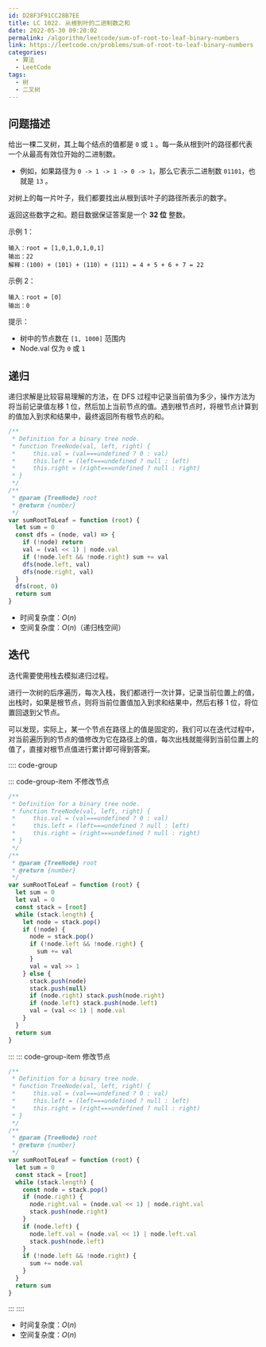 ```yaml
---
id: D28F3F91CC28B7EE
title: LC 1022. 从根到叶的二进制数之和
date: 2022-05-30 09:20:02
permalink: /algorithm/leetcode/sum-of-root-to-leaf-binary-numbers
link: https://leetcode.cn/problems/sum-of-root-to-leaf-binary-numbers
categories:
  - 算法
  - LeetCode
tags:
  - 树
  - 二叉树
---
```


<Level :type='1'/>

## 问题描述

给出一棵二叉树，其上每个结点的值都是 `0` 或 `1` 。每一条从根到叶的路径都代表一个从最高有效位开始的二进制数。

- 例如，如果路径为 `0 -> 1 -> 1 -> 0 -> 1`，那么它表示二进制数 `01101`，也就是 `13` 。

对树上的每一片叶子，我们都要找出从根到该叶子的路径所表示的数字。

返回这些数字之和。题目数据保证答案是一个 **32 位** 整数。

示例 1：

```text
输入：root = [1,0,1,0,1,0,1]
输出：22
解释：(100) + (101) + (110) + (111) = 4 + 5 + 6 + 7 = 22
```

示例 2：

```text
输入：root = [0]
输出：0
```

提示：

- 树中的节点数在 `[1, 1000]` 范围内
- Node.val 仅为 `0` 或 `1`

## 递归

递归求解是比较容易理解的方法，在 $\text {DFS}$ 过程中记录当前值为多少，操作方法为将当前记录值左移 $1$ 位，然后加上当前节点的值。遇到根节点时，将根节点计算到的值加入到求和结果中，最终返回所有根节点的和。

```javascript
/**
 * Definition for a binary tree node.
 * function TreeNode(val, left, right) {
 *     this.val = (val===undefined ? 0 : val)
 *     this.left = (left===undefined ? null : left)
 *     this.right = (right===undefined ? null : right)
 * }
 */
/**
 * @param {TreeNode} root
 * @return {number}
 */
var sumRootToLeaf = function (root) {
  let sum = 0
  const dfs = (node, val) => {
    if (!node) return
    val = (val << 1) | node.val
    if (!node.left && !node.right) sum += val
    dfs(node.left, val)
    dfs(node.right, val)
  }
  dfs(root, 0)
  return sum
}
```

- 时间复杂度：$O(n)$
- 空间复杂度：$O(n)$（递归栈空间）

## 迭代

迭代需要使用栈去模拟递归过程。

进行一次树的后序遍历，每次入栈，我们都进行一次计算，记录当前位置上的值，出栈时，如果是根节点，则将当前位置值加入到求和结果中，然后右移 $1$ 位，将位置回退到父节点。

可以发现，实际上，某一个节点在路径上的值是固定的，我们可以在迭代过程中，对当前遍历到的节点的值修改为它在路径上的值，每次出栈就能得到当前位置上的值了，直接对根节点值进行累计即可得到答案。

:::: code-group

::: code-group-item 不修改节点

```javascript
/**
 * Definition for a binary tree node.
 * function TreeNode(val, left, right) {
 *     this.val = (val===undefined ? 0 : val)
 *     this.left = (left===undefined ? null : left)
 *     this.right = (right===undefined ? null : right)
 * }
 */
/**
 * @param {TreeNode} root
 * @return {number}
 */
var sumRootToLeaf = function (root) {
  let sum = 0
  let val = 0
  const stack = [root]
  while (stack.length) {
    let node = stack.pop()
    if (!node) {
      node = stack.pop()
      if (!node.left && !node.right) {
        sum += val
      }
      val = val >> 1
    } else {
      stack.push(node)
      stack.push(null)
      if (node.right) stack.push(node.right)
      if (node.left) stack.push(node.left)
      val = (val << 1) | node.val
    }
  }
  return sum
}
```

:::
::: code-group-item 修改节点

```javascript
/**
 * Definition for a binary tree node.
 * function TreeNode(val, left, right) {
 *     this.val = (val===undefined ? 0 : val)
 *     this.left = (left===undefined ? null : left)
 *     this.right = (right===undefined ? null : right)
 * }
 */
/**
 * @param {TreeNode} root
 * @return {number}
 */
var sumRootToLeaf = function (root) {
  let sum = 0
  const stack = [root]
  while (stack.length) {
    const node = stack.pop()
    if (node.right) {
      node.right.val = (node.val << 1) | node.right.val
      stack.push(node.right)
    }
    if (node.left) {
      node.left.val = (node.val << 1) | node.left.val
      stack.push(node.left)
    }
    if (!node.left && !node.right) {
      sum += node.val
    }
  }
  return sum
}
```

:::
::::

- 时间复杂度：$O(n)$
- 空间复杂度：$O(n)$
